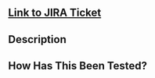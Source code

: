 ## [Link to JIRA Ticket](replacemewithlinktojiraticket)

## Description

## How Has This Been Tested?
